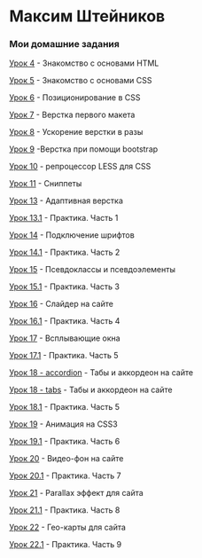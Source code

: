 
# Максим Штейников
### Мои домашние задания

[Урок 4](https://github.com/mshteynikov/mshteynikov.github.io/tree/master/lesson_4 "Знакомство с основами HTML") - Знакомство с основами HTML

[Урок 5](https://github.com/mshteynikov/mshteynikov.github.io/tree/master/lesson_5 "Знакомство с основами CSS") - Знакомство с основами CSS

[Урок 6](https://github.com/mshteynikov/mshteynikov.github.io/tree/master/lesson_6 "Позиционирование в CSS") - Позиционирование в CSS

[Урок 7](https://github.com/mshteynikov/mshteynikov.github.io/tree/master/lesson_7/project "Верстка первого макета") - Верстка первого макета

[Урок 8](https://github.com/mshteynikov/mshteynikov.github.io/tree/master/lesson_8/project/src "Ускорение верстки в разы") - Ускорение верстки в разы

[Урок 9](https://github.com/mshteynikov/mshteynikov.github.io/tree/master/lesson_9/project/src "Верстка при помощи bootstrap") -Верстка при помощи bootstrap

[Урок 10](https://github.com/mshteynikov/mshteynikov.github.io/tree/master/lesson_10 "Препроцессор LESS для CSS") - репроцессор LESS для CSS

[Урок 11](https://github.com/mshteynikov/mshteynikov.github.io/tree/master/lesson_11 "Сниппеты") - Сниппеты

[Урок 13](https://github.com/mshteynikov/mshteynikov.github.io/blob/master/lesson_13/project/src/index.html "Адаптивная верстка") - Адаптивная верстка

[Урок 13.1](https://github.com/mshteynikov/mshteynikov.github.io/tree/master/lesson_13.1/project/src "Практика. Часть 1") - Практика. Часть 1

[Урок 14](https://github.com/mshteynikov/mshteynikov.github.io/blob/master/lesson_14/index.html "Подключение шрифтов") - Подключение шрифтов

[Урок 14.1](https://github.com/mshteynikov/mshteynikov.github.io/tree/master/lesson_14.1/project/src "Практика. Часть 2") - Практика. Часть 2

[Урок 15](https://github.com/mshteynikov/mshteynikov.github.io/tree/master/lesson_15/project "Псевдоклассы и псевдоэлементы") - Псевдоклассы и псевдоэлементы

[Урок 15.1](https://github.com/mshteynikov/mshteynikov.github.io/tree/master/lesson_15.1/project/src "Практика. Часть 3") - Практика. Часть 3

[Урок 16](https://github.com/mshteynikov/mshteynikov.github.io/tree/master/lesson_16/project/src "Слайдер на сайте") - Слайдер на сайте

[Урок 16.1](https://github.com/mshteynikov/mshteynikov.github.io/tree/master/lesson_16.1/project/src "Практика. Часть 4") - Практика. Часть 4

[Урок 17](https://github.com/mshteynikov/mshteynikov.github.io/tree/master/lesson_17/project/src "Всплывающие окна") - Всплывающие окна

[Урок 17.1](https://github.com/mshteynikov/mshteynikov.github.io/tree/master/lesson_17.1/project/src "Практика. Часть 5") - Практика. Часть 5

[Урок 18 - accordion](https://mshteynikov.github.io/lesson_18/accordion/project/src/ "Табы и аккордеон на сайте") - Табы и аккордеон на сайте

[Урок 18 - tabs](https://mshteynikov.github.io/lesson_18/tabs/project/src/ "Табы и аккордеон на сайте") - Табы и аккордеон на сайте

[Урок 18.1](https://mshteynikov.github.io/lesson_18.1/project/src/ "Практика. Часть 5") - Практика. Часть 5

[Урок 19](https://mshteynikov.github.io/lesson_19/project/src/ "Анимация на CSS3") - Анимация на CSS3

[Урок 19.1](https://mshteynikov.github.io/lesson_19.1/project/src/ "Практика. Часть 6") - Практика. Часть 6

[Урок 20](https://mshteynikov.github.io/lesson_20/project/src/ "Видео-фон на сайте") - Видео-фон на сайте

[Урок 20.1](https://mshteynikov.github.io/lesson_20.1/project/src/ "Практика. Часть 7") - Практика. Часть 7

[Урок 21](https://mshteynikov.github.io/lesson_21/ "Parallax эффект для сайта") - Parallax эффект для сайта

[Урок 21.1](https:// "Практика. Часть 8") - Практика. Часть 8

[Урок 22](https://mshteynikov.github.io/lesson_22/project/src/ "Гео-карты для сайта") - Гео-карты для сайта

[Урок 22.1](https://mshteynikov.github.io/lesson_22.1/project/src/ "Практика. Часть 9") - Практика. Часть 9
